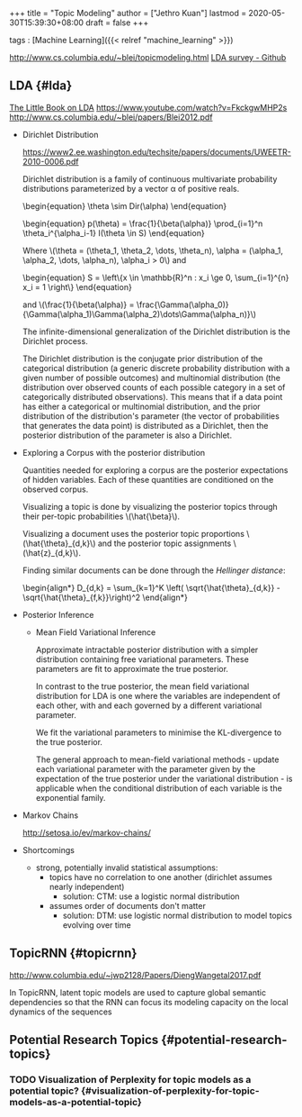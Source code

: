 +++
title = "Topic Modeling"
author = ["Jethro Kuan"]
lastmod = 2020-05-30T15:39:30+08:00
draft = false
+++

tags
: [Machine Learning]({{< relref "machine_learning" >}})

<http://www.cs.columbia.edu/~blei/topicmodeling.html>
[LDA survey - Github](https://github.com/jethrokuan/lda-survey)

## LDA {#lda}

[The Little Book on LDA](https://ldabook.com/)
<https://www.youtube.com/watch?v=FkckgwMHP2s>
<http://www.cs.columbia.edu/~blei/papers/Blei2012.pdf>

<!--list-separator-->

- Dirichlet Distribution

  <https://www2.ee.washington.edu/techsite/papers/documents/UWEETR-2010-0006.pdf>

  Dirichlet distribution is a family of continuous multivariate
  probability distributions parameterized by a vector α of positive
  reals.

  \begin{equation}
  \theta \sim Dir(\alpha)
  \end{equation}

  \begin{equation}
  p(\theta) = \frac{1}{\beta(\alpha)} \prod\_{i=1}^n \theta_i^{\alpha_i-1} I(\theta \in S)
  \end{equation}

  Where \\(\theta = (\theta_1, \theta_2, \dots, \theta_n), \alpha = (\alpha_1, \alpha_2, \dots, \alpha_n), \alpha_i > 0\\) and

  \begin{equation}
  S = \left\\{x \in \mathbb{R}^n : x_i \ge 0, \sum\_{i=1}^{n} x_i = 1 \right\\}
  \end{equation}

  and
  \\(\frac{1}{\beta(\alpha)} =
  \frac{\Gamma(\alpha_0)}{\Gamma(\alpha_1)\Gamma(\alpha_2)\dots\Gamma(\alpha_n)}\\)

  The infinite-dimensional generalization of the Dirichlet distribution
  is the Dirichlet process.

  The Dirichlet distribution is the conjugate prior distribution of the
  categorical distribution (a generic discrete probability distribution
  with a given number of possible outcomes) and multinomial distribution
  (the distribution over observed counts of each possible category in a
  set of categorically distributed observations). This means that if a
  data point has either a categorical or multinomial distribution, and
  the prior distribution of the distribution's parameter (the vector of
  probabilities that generates the data point) is distributed as a
  Dirichlet, then the posterior distribution of the parameter is also a
  Dirichlet.

<!--list-separator-->

- Exploring a Corpus with the posterior distribution

  Quantities needed for exploring a corpus are the posterior
  expectations of hidden variables. Each of these quantities are
  conditioned on the observed corpus.

  Visualizing a topic is done by visualizing the posterior topics
  through their per-topic probabilities \\(\hat{\beta}\\).

  Visualizing a document uses the posterior topic proportions
  \\(\hat{\theta}\_{d,k}\\) and the posterior topic assignments
  \\(\hat{z}\_{d,k}\\).

  Finding similar documents can be done through the _Hellinger
  distance_:

  \begin{align\*}
  D\_{d,k} = \sum\_{k=1}^K \left( \sqrt{\hat{\theta}\_{d,k}} - \sqrt{\hat{\theta}\_{f,k}}\right)^2
  \end{align\*}

<!--list-separator-->

- Posterior Inference

   <!--list-separator-->

  - Mean Field Variational Inference

    Approximate intractable posterior distribution with a simpler
    distribution containing free variational parameters. These parameters
    are fit to approximate the true posterior.

    In contrast to the true posterior, the mean field variational
    distribution for LDA is one where the variables are independent of
    each other, with and each governed by a different variational
    parameter.

    We fit the variational parameters to minimise the KL-divergence to the
    true posterior.

    The general approach to mean-field variational methods - update each
    variational parameter with the parameter given by the expectation of
    the true posterior under the variational distribution - is applicable
    when the conditional distribution of each variable is the exponential
    family.

<!--list-separator-->

- Markov Chains

  <http://setosa.io/ev/markov-chains/>

<!--list-separator-->

- Shortcomings

  - strong, potentially invalid statistical assumptions:
    - topics have no correlation to one another (dirichlet assumes
      nearly independent)
      - solution: CTM: use a logistic normal distribution
    - assumes order of documents don't matter
      - solution: DTM: use logistic normal distribution to model topics
        evolving over time

## TopicRNN {#topicrnn}

<http://www.columbia.edu/~jwp2128/Papers/DiengWangetal2017.pdf>

In TopicRNN, latent topic models are used to capture global semantic
dependencies so that the RNN can focus its modeling capacity on the
local dynamics of the sequences

## Potential Research Topics {#potential-research-topics}

### <span class="org-todo todo TODO">TODO</span> Visualization of Perplexity for topic models as a potential topic? {#visualization-of-perplexity-for-topic-models-as-a-potential-topic}
